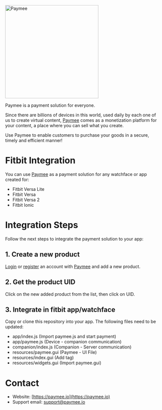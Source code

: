<img src="https://www.paymee.io/img/githublogo.png" alt="Paymee" width="300px">

Paymee is a payment solution for everyone. 

Since there are billions of devices in this world, used daily by each one of us to create virtual content, 
[Paymee](https://paymee.io) comes as a monetization platform for your content, a place where you can sell what you create. 

Use Paymee to enable customers to purchase your goods in a secure, timely and efficient manner!

# Fitbit Integration

You can use [Paymee](https://paymee.io) as a payment solution for any watchface or app created for:
* Fitbit Versa Lite
* Fitbit Versa
* Fitbit Versa 2
* Fitbit Ionic

# Integration Steps

Follow the next steps to integrate the payment solution to your app:

## 1. Create a new product
[Login](https://paymee.io/login) or [register](https://paymee.io/register) an account with [Paymee](https://paymee.io) and add a new product.

## 2. Get the product UID
Click on the new added product from the list, then click on UID.

## 3. Integrate in fitbit app/watchface
Copy or clone this repository into your app. 
The following files need to be updated:

* app/index.js (Import paymee.js and start payment)
* app/paymee.js (Device - companion communication)
* companion/index.js (Companion - Server communication)
* resources/paymee.gui (Paymee - UI File)
* resources/index.gui (Add <use href="#paymee" /> tag)
* resources/widgets.gui (Import paymee.gui)


# Contact

* Website: [https://paymee.io](https://paymee.io)
* Support email: [support@paymee.io](mailto:support@paymee.io)
